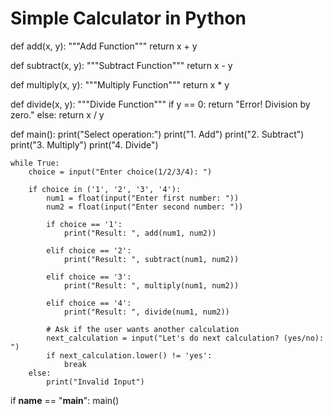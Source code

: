 # Simple Calculator in Python

def add(x, y):
    """Add Function"""
    return x + y

def subtract(x, y):
    """Subtract Function"""
    return x - y

def multiply(x, y):
    """Multiply Function"""
    return x * y

def divide(x, y):
    """Divide Function"""
    if y == 0:
        return "Error! Division by zero."
    else:
        return x / y

def main():
    print("Select operation:")
    print("1. Add")
    print("2. Subtract")
    print("3. Multiply")
    print("4. Divide")

    while True:
        choice = input("Enter choice(1/2/3/4): ")

        if choice in ('1', '2', '3', '4'):
            num1 = float(input("Enter first number: "))
            num2 = float(input("Enter second number: "))

            if choice == '1':
                print("Result: ", add(num1, num2))

            elif choice == '2':
                print("Result: ", subtract(num1, num2))

            elif choice == '3':
                print("Result: ", multiply(num1, num2))

            elif choice == '4':
                print("Result: ", divide(num1, num2))
            
            # Ask if the user wants another calculation
            next_calculation = input("Let's do next calculation? (yes/no): ")
            if next_calculation.lower() != 'yes':
                break
        else:
            print("Invalid Input")

if __name__ == "__main__":
    main()

<!---
Shreyash-022024/Shreyash-022024 is a ✨ special ✨ repository because its `README.md` (this file) appears on your GitHub profile.
You can click the Preview link to take a look at your changes.
--->
